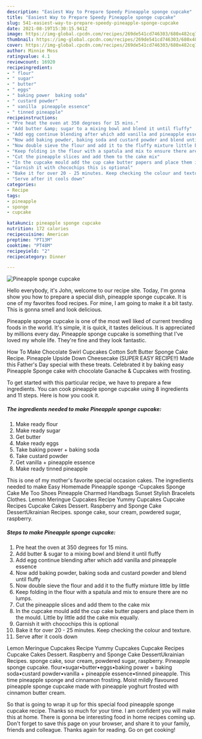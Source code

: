 ```yaml
---
description: "Easiest Way to Prepare Speedy Pineapple sponge cupcake"
title: "Easiest Way to Prepare Speedy Pineapple sponge cupcake"
slug: 541-easiest-way-to-prepare-speedy-pineapple-sponge-cupcake
date: 2021-08-19T15:30:15.941Z
image: https://img-global.cpcdn.com/recipes/269de541cd746303/680x482cq70/pineapple-sponge-cupcake-recipe-main-photo.jpg
thumbnail: https://img-global.cpcdn.com/recipes/269de541cd746303/680x482cq70/pineapple-sponge-cupcake-recipe-main-photo.jpg
cover: https://img-global.cpcdn.com/recipes/269de541cd746303/680x482cq70/pineapple-sponge-cupcake-recipe-main-photo.jpg
author: Minnie Moss
ratingvalue: 4.1
reviewcount: 16920
recipeingredient:
- " flour"
- " sugar"
- " butter"
- " eggs"
- " baking power  baking soda"
- " custard powder"
- " vanilla  pineapple essence"
- " tinned pineapple"
recipeinstructions:
- "Pre heat the oven at 350 degrees for 15 mins."
- "Add butter &amp; sugar to a mixing bowl and blend it until fluffy"
- "Add egg continue blending after which add vanilla and pineapple essence"
- "Now add baking powder, baking soda and custard powder and blend until fluffy"
- "Now double sieve the flour and add it to the fluffy mixture little by little"
- "Keep folding in the flour with a spatula and mix to ensure there are no lumps."
- "Cut the pineapple slices and add them to the cake mix"
- "In the cupcake mould add the cup cake butter papers and place them in the mould. Little by little add the cake mix equally."
- "Garnish it with chocochips this is optional"
- "Bake it for over 20 - 25 minutes. Keep checking the colour and texture."
- "Serve after it cools down"
categories:
- Recipe
tags:
- pineapple
- sponge
- cupcake

katakunci: pineapple sponge cupcake 
nutrition: 172 calories
recipecuisine: American
preptime: "PT13M"
cooktime: "PT48M"
recipeyield: "2"
recipecategory: Dinner

---
```



![Pineapple sponge cupcake](https://img-global.cpcdn.com/recipes/269de541cd746303/680x482cq70/pineapple-sponge-cupcake-recipe-main-photo.jpg)

Hello everybody, it's John, welcome to our recipe site. Today, I'm gonna show you how to prepare a special dish, pineapple sponge cupcake. It is one of my favorites food recipes. For mine, I am going to make it a bit tasty. This is gonna smell and look delicious.

Pineapple sponge cupcake is one of the most well liked of current trending foods in the world. It's simple, it is quick, it tastes delicious. It is appreciated by millions every day. Pineapple sponge cupcake is something that I've loved my whole life. They're fine and they look fantastic.

How To Make Chocolate Swirl Cupcakes Cotton Soft Butter Sponge Cake Recipe. Pineapple Upside Down Cheesecake (SUPER EASY RECIPE!!) Made this Father&#39;s Day special with these treats. Celebrated it by baking easy Pineapple Sponge cake with chocolate Ganache &amp; Cupcakes with frosting.


To get started with this particular recipe, we have to prepare a few ingredients. You can cook pineapple sponge cupcake using 8 ingredients and 11 steps. Here is how you cook it.

<!--inarticleads1-->

##### The ingredients needed to make Pineapple sponge cupcake:

1. Make ready  flour
1. Make ready  sugar
1. Get  butter
1. Make ready  eggs
1. Take  baking power + baking soda
1. Take  custard powder
1. Get  vanilla + pineapple essence
1. Make ready  tinned pineapple


This is one of my mother&#39;s favorite special occasion cakes. The ingredients needed to make Easy Homemade Pineapple sponge -Cupcakes Sponge Cake Me Too Shoes Pineapple Charmed Handbags Sunset Stylish Bracelets Clothes. Lemon Meringue Cupcakes Recipe Yummy Cupcakes Cupcake Recipes Cupcake Cakes Dessert. Raspberry and Sponge Cake DessertUkrainian Recipes. sponge cake, sour cream, powdered sugar, raspberry. 

<!--inarticleads2-->

##### Steps to make Pineapple sponge cupcake:

1. Pre heat the oven at 350 degrees for 15 mins.
1. Add butter &amp; sugar to a mixing bowl and blend it until fluffy
1. Add egg continue blending after which add vanilla and pineapple essence
1. Now add baking powder, baking soda and custard powder and blend until fluffy
1. Now double sieve the flour and add it to the fluffy mixture little by little
1. Keep folding in the flour with a spatula and mix to ensure there are no lumps.
1. Cut the pineapple slices and add them to the cake mix
1. In the cupcake mould add the cup cake butter papers and place them in the mould. Little by little add the cake mix equally.
1. Garnish it with chocochips this is optional
1. Bake it for over 20 - 25 minutes. Keep checking the colour and texture.
1. Serve after it cools down


Lemon Meringue Cupcakes Recipe Yummy Cupcakes Cupcake Recipes Cupcake Cakes Dessert. Raspberry and Sponge Cake DessertUkrainian Recipes. sponge cake, sour cream, powdered sugar, raspberry. Pineapple sponge cupcake. flour•sugar•butter•eggs•baking power + baking soda•custard powder•vanilla + pineapple essence•tinned pineapple. This time pineapple sponge and cinnamon frosting. Moist mildly flavoured pineapple sponge cupcake made with pineapple yoghurt frosted with cinnamon butter cream. 

So that is going to wrap it up for this special food pineapple sponge cupcake recipe. Thanks so much for your time. I am confident you will make this at home. There is gonna be interesting food in home recipes coming up. Don't forget to save this page on your browser, and share it to your family, friends and colleague. Thanks again for reading. Go on get cooking!
